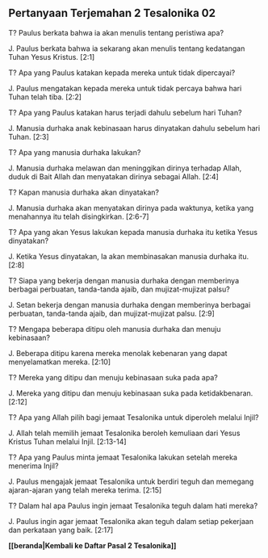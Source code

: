 ## Pertanyaan Terjemahan 2 Tesalonika 02 ##

T? Paulus berkata bahwa ia akan menulis tentang peristiwa apa?

J. Paulus berkata bahwa ia sekarang akan menulis tentang kedatangan Tuhan Yesus Kristus. [2:1]

T? Apa yang Paulus katakan kepada mereka untuk tidak dipercayai?

J. Paulus mengatakan kepada mereka untuk tidak percaya bahwa hari Tuhan telah tiba. [2:2]

T? Apa yang Paulus katakan harus terjadi dahulu sebelum hari Tuhan?

J. Manusia durhaka anak kebinasaan harus dinyatakan dahulu sebelum hari Tuhan. [2:3]

T? Apa yang manusia durhaka lakukan?

J. Manusia durhaka melawan dan meninggikan dirinya terhadap Allah, duduk di Bait Allah dan menyatakan dirinya sebagai Allah. [2:4]

T? Kapan manusia durhaka akan dinyatakan?

J. Manusia durhaka akan menyatakan dirinya pada waktunya, ketika yang menahannya itu telah disingkirkan. [2:6-7]

T? Apa yang akan Yesus lakukan kepada manusia durhaka itu ketika Yesus dinyatakan?

J. Ketika Yesus dinyatakan, Ia akan membinasakan manusia durhaka itu. [2:8]

T? Siapa yang bekerja dengan manusia durhaka dengan memberinya berbagai perbuatan, tanda-tanda ajaib, dan mujizat-mujizat palsu?

J. Setan bekerja dengan manusia durhaka dengan memberinya berbagai perbuatan, tanda-tanda ajaib, dan mujizat-mujizat palsu. [2:9]

T? Mengapa beberapa ditipu oleh manusia durhaka dan menuju kebinasaan?

J. Beberapa ditipu karena mereka menolak kebenaran yang dapat menyelamatkan mereka. [2:10]

T? Mereka yang ditipu dan menuju kebinasaan suka pada apa?

J. Mereka yang ditipu dan menuju kebinasaan suka pada ketidakbenaran. [2:12]

T? Apa yang Allah pilih bagi jemaat Tesalonika untuk diperoleh melalui Injil?

J. Allah telah memilih jemaat Tesalonika beroleh kemuliaan dari Yesus Kristus Tuhan melalui Injil. [2:13-14]

T? Apa yang Paulus minta jemaat Tesalonika lakukan setelah mereka menerima Injil?

J. Paulus mengajak jemaat Tesalonika untuk berdiri teguh dan memegang ajaran-ajaran yang telah mereka terima. [2:15]

T? Dalam hal apa Paulus ingin jemaat Tesalonika teguh dalam hati mereka?

J. Paulus ingin agar jemaat Tesalonika akan teguh dalam setiap pekerjaan dan perkataan yang baik. [2:17]

__[[beranda|Kembali ke Daftar Pasal 2 Tesalonika]]__

